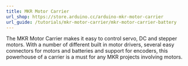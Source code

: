 ```yaml
---
title: MKR Motor Carrier
url_shop: https://store.arduino.cc/arduino-mkr-motor-carrier
url_guide: /tutorials/mkr-motor-carrier/mkr-motor-carrier-battery
---
```


The MKR Motor Carrier makes it easy to control servo, DC and stepper motors. With a number of different built in motor drivers, several easy connectors for motors and batteries and support for encoders, this powerhouse of a carrier is a must for any MKR projects involving motors. 
